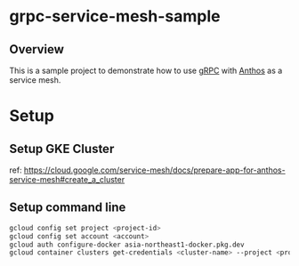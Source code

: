 # grpc-service-mesh-sample

## Overview

This is a sample project to demonstrate how to use [gRPC](https://grpc.io/) with [Anthos](https://cloud.google.com/anthos/service-mesh) as a service mesh.


# Setup

## Setup GKE Cluster

ref: https://cloud.google.com/service-mesh/docs/prepare-app-for-anthos-service-mesh#create_a_cluster


## Setup command line
```bash
gcloud config set project <project-id>
gcloud config set account <account>
gcloud auth configure-docker asia-northeast1-docker.pkg.dev
gcloud container clusters get-credentials <cluster-name> --project <project-id> --region <region>
```
